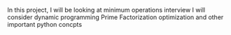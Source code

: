 In this project, I will be looking at minimum operations interview
I will consider dynamic programming
Prime Factorization
optimization and other important python concpts
